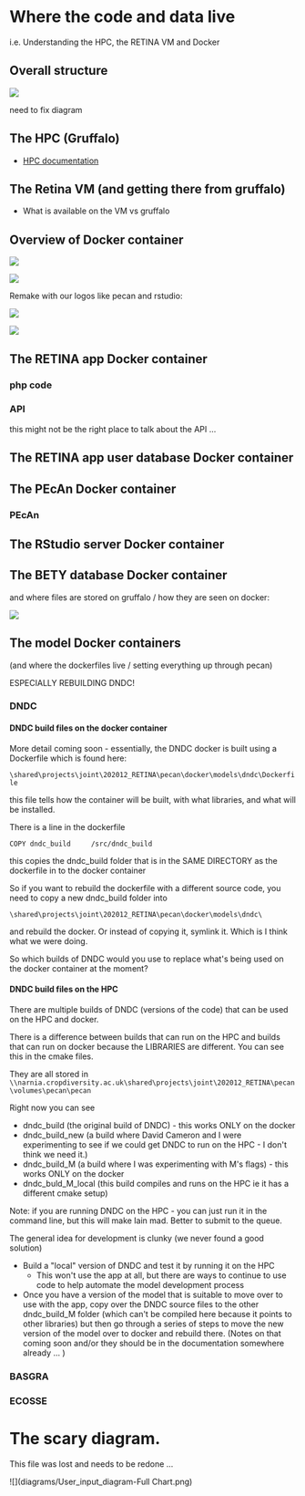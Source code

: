 
# Where the code and data live

i.e. Understanding the HPC, the RETINA VM and Docker 

## Overall structure

![](diagrams/transition_pieces.png)

need to fix diagram

## The HPC (Gruffalo)

- [HPC documentation](https://help.cropdiversity.ac.uk/)

## The Retina VM (and getting there from gruffalo)

- What is available on the VM vs gruffalo 

## Overview of Docker container

![](images/introduction-to-docker-4-638.png)

![](images/20240222134606.jpg)

Remake with our logos like pecan and rstudio:

![](images/20240222135119.png)

![](images/20240222134008.png)



## The RETINA app Docker container

### php code 
### API

this might not be the right place to talk about the API ...

## The RETINA app user database Docker container

## The PEcAn Docker container

### PEcAn 

## The RStudio server Docker container

## The BETY database Docker container

and where files are stored on gruffalo / how they are seen on docker:

![](diagrams/remote_file_system.png)

## The model Docker containers
(and where the dockerfiles live / setting everything up through pecan)

ESPECIALLY REBUILDING DNDC!

### DNDC

#### DNDC build files on the docker container 

More detail coming soon - essentially, the DNDC docker is built using a Dockerfile which is found here:

`\shared\projects\joint\202012_RETINA\pecan\docker\models\dndc\Dockerfile`

this file tells how the container will be built, with what libraries, and what will be installed. 

There is a line in the dockerfile 

```
COPY dndc_build     /src/dndc_build
```

this copies the dndc_build folder that is in the SAME DIRECTORY as the dockerfile in to the docker container

So if you want to rebuild the dockerfile with a different source code, you need to copy a new dndc_build folder into

`\shared\projects\joint\202012_RETINA\pecan\docker\models\dndc\`

and rebuild the docker. Or instead of copying it, symlink it. Which is I think what we were doing. 

So which builds of DNDC would you use to replace what's being used on the docker container at the moment?

#### DNDC build files on the HPC 

There are multiple builds of DNDC (versions of the code) that can be used on the HPC and docker. 

There is a difference between builds that can run on the HPC and builds that can run on docker because the LIBRARIES are different. You can see this in the cmake files. 

They are all stored in 
`\\narnia.cropdiversity.ac.uk\shared\projects\joint\202012_RETINA\pecan\volumes\pecan\pecan`

Right now you can see 

- dndc_build (the original build of DNDC) - this works ONLY on the docker
- dndc_build_new (a build where David Cameron and I were experimenting to see if we could get DNDC to run on the HPC - I don't think we need it.)
- dndc_build_M (a build where I was experimenting with M's flags) - this works ONLY on the docker
- dndc_buld_M_local (this build compiles and runs on the HPC ie it has a different cmake setup) 

Note: if you are running DNDC on the HPC - you can just run it in the command line, but this will make Iain mad. Better to submit to the queue. 

The general idea for development is clunky (we never found a good solution)
- Build a "local" version of DNDC and test it by running it on the HPC
	- This won't use the app at all, but there are ways to continue to use code to help automate the model development process
- Once you have a version of the model that is suitable to move over to use with the app, copy over the DNDC source files to the other dndc_build_M folder (which can't be compiled here because it points to other libraries) but then go through a series of steps to move the new version of the model over to docker and rebuild there. (Notes on that coming soon and/or they should be in the documentation somewhere already ... )

### BASGRA

### ECOSSE

# The scary diagram. 

This file was lost and needs to be redone ...

![](diagrams/User_input_diagram-Full Chart.png)
